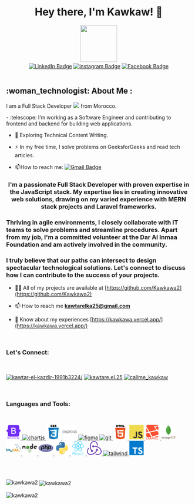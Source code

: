 <h1 align="center">Hey there, I'm Kawkaw! 👋</h1>
<div id="header" align="center">
  <img src="https://media.giphy.com/media/JqmupuTVZYaQX5s094/giphy.gif" width="100" height="100"/>
</div>
<div id="badges" align='center'>
  <a href="https://www.linkedin.com/in/kawtar-el-kazdir/"><img src="https://img.shields.io/badge/LinkedIn-blue?style=for-the-badge&logo=linkedin&logoColor=white" alt="LinkedIn Badge"/></a> <a href="https://instagram.com/callme_kawkaw"><img src="https://img.shields.io/badge/Instagram-red?style=for-the-badge&logo=instagram&logoColor=white" alt="instagram Badge"/></a>
  <a href="https://fb.com/kawtare.el.25">
    <img src="https://img.shields.io/badge/Facebook-blue?style=for-the-badge&logo=facebook&logoColor=white" alt="Facebook Badge"/>
  </a>
</div>
<div align='center'>
	<img src="https://komarev.com/ghpvc/?username=kawkawa2&style=flat-square&color=blue" alt="" />
</div>

<h2>
	:woman_technologist: About Me :
</h2>
<p>
I am a Full Stack Developer <img src="https://media.giphy.com/media/WUlplcMpOCEmTGBtBW/giphy.gif" width="30"> from Morocco.
</p>
- :telescope: I’m working as a Software Engineer and contributing to frontend and backend for building web applications.

- :seedling: Exploring Technical Content Writing.

- :zap: In my free time, I solve problems on GeeksforGeeks and read tech articles.

- :mailbox:How to reach me:
  <a href="mailto:kawtarelka25@gmail.com">
    <img src="https://img.shields.io/badge/-Gmail-red?style=flat&logo=Gmail&logoColor=white" alt="Gmail Badge"/>
  </a>
  
<h3 align="center">I'm a passionate Full Stack Developer with proven expertise in the JavaScript stack. My expertise lies in creating innovative web solutions, drawing on my varied experience with MERN stack projects and Laravel frameworks.
</h3>
<h3>
Thriving in agile environments, I closely collaborate with IT teams to solve problems and streamline procedures. Apart from my job, I'm a committed volunteer at the Dar Al Inmaa Foundation and am actively involved in the community.	
</h3>  

<h3>
I truly believe that our paths can intersect to design spectacular technological solutions. Let's connect to discuss how I can contribute to the success of your projects.</h3>	
</h3>

- 👨‍💻 All of my projects are available at [https://github.com/Kawkawa2](https://github.com/Kawkawa2)

- 📫 How to reach me **kawtarelka25@gmail.com**

- 📄 Know about my experiences [https://kawkawa.vercel.app/](https://kawkawa.vercel.app/)

<br/>


<h3 align="left" >Let's Connect:</h3>
<br/>
<p align="left">
		<a href="https://linkedin.com/in/kawtar-el-kazdir-1991b3224/" target="blank"><img align="center" src="https://raw.githubusercontent.com/rahuldkjain/github-profile-readme-generator/master/src/images/icons/Social/linked-in-alt.svg" alt="kawtar-el-kazdir-1991b3224/" height="30" width="40" /></a>
		<a href="https://fb.com/kawtare.el.25" target="blank"><img align="center" src="https://raw.githubusercontent.com/rahuldkjain/github-profile-readme-generator/master/src/images/icons/Social/facebook.svg" alt="kawtare.el.25" height="30" width="40" /></a>
		<a href="https://instagram.com/callme_kawkaw" target="blank"><img align="center" src="https://raw.githubusercontent.com/rahuldkjain/github-profile-readme-generator/master/src/images/icons/Social/instagram.svg" alt="callme_kawkaw" height="30" width="40" /></a>
</p>

<br/>
<h3 align="left">Languages and Tools:</h3>
<br/>
<p align="left"> <a href="https://getbootstrap.com" target="_blank" rel="noreferrer"> <img src="https://raw.githubusercontent.com/devicons/devicon/master/icons/bootstrap/bootstrap-plain-wordmark.svg" alt="bootstrap" width="40" height="40"/> </a> <a href="https://www.chartjs.org" target="_blank" rel="noreferrer"> <img src="https://www.chartjs.org/media/logo-title.svg" alt="chartjs" width="40" height="40"/> </a> <a href="https://www.w3schools.com/css/" target="_blank" rel="noreferrer"> <img src="https://raw.githubusercontent.com/devicons/devicon/master/icons/css3/css3-original-wordmark.svg" alt="css3" width="40" height="40"/> </a> <a href="https://expressjs.com" target="_blank" rel="noreferrer"> <img src="https://raw.githubusercontent.com/devicons/devicon/master/icons/express/express-original-wordmark.svg" alt="express" width="40" height="40"/> </a> <a href="https://www.figma.com/" target="_blank" rel="noreferrer"> <img src="https://www.vectorlogo.zone/logos/figma/figma-icon.svg" alt="figma" width="40" height="40"/> </a> <a href="https://git-scm.com/" target="_blank" rel="noreferrer"> <img src="https://www.vectorlogo.zone/logos/git-scm/git-scm-icon.svg" alt="git" width="40" height="40"/> </a> <a href="https://www.w3.org/html/" target="_blank" rel="noreferrer"> <img src="https://raw.githubusercontent.com/devicons/devicon/master/icons/html5/html5-original-wordmark.svg" alt="html5" width="40" height="40"/> </a> <a href="https://developer.mozilla.org/en-US/docs/Web/JavaScript" target="_blank" rel="noreferrer"> <img src="https://raw.githubusercontent.com/devicons/devicon/master/icons/javascript/javascript-original.svg" alt="javascript" width="40" height="40"/> </a> <a href="https://laravel.com/" target="_blank" rel="noreferrer"> <img src="https://raw.githubusercontent.com/devicons/devicon/master/icons/laravel/laravel-plain-wordmark.svg" alt="laravel" width="40" height="40"/> </a> <a href="https://www.mongodb.com/" target="_blank" rel="noreferrer"> <img src="https://raw.githubusercontent.com/devicons/devicon/master/icons/mongodb/mongodb-original-wordmark.svg" alt="mongodb" width="40" height="40"/> </a> <a href="https://www.mysql.com/" target="_blank" rel="noreferrer"> <img src="https://raw.githubusercontent.com/devicons/devicon/master/icons/mysql/mysql-original-wordmark.svg" alt="mysql" width="40" height="40"/> </a> <a href="https://nodejs.org" target="_blank" rel="noreferrer"> <img src="https://raw.githubusercontent.com/devicons/devicon/master/icons/nodejs/nodejs-original-wordmark.svg" alt="nodejs" width="40" height="40"/> </a> <a href="https://www.php.net" target="_blank" rel="noreferrer"> <img src="https://raw.githubusercontent.com/devicons/devicon/master/icons/php/php-original.svg" alt="php" width="40" height="40"/> </a> <a href="https://www.python.org" target="_blank" rel="noreferrer"> <img src="https://raw.githubusercontent.com/devicons/devicon/master/icons/python/python-original.svg" alt="python" width="40" height="40"/> </a> <a href="https://reactjs.org/" target="_blank" rel="noreferrer"> <img src="https://raw.githubusercontent.com/devicons/devicon/master/icons/react/react-original-wordmark.svg" alt="react" width="40" height="40"/> </a> <a href="https://redux.js.org" target="_blank" rel="noreferrer"> <img src="https://raw.githubusercontent.com/devicons/devicon/master/icons/redux/redux-original.svg" alt="redux" width="40" height="40"/> </a> <a href="https://tailwindcss.com/" target="_blank" rel="noreferrer"> <img src="https://www.vectorlogo.zone/logos/tailwindcss/tailwindcss-icon.svg" alt="tailwind" width="40" height="40"/> </a> <a href="https://www.typescriptlang.org/" target="_blank" rel="noreferrer"> <img src="https://raw.githubusercontent.com/devicons/devicon/master/icons/typescript/typescript-original.svg" alt="typescript" width="40" height="40"/> </a> </p>

<br/>
<br/>
<p><img align="left" src="https://github-readme-stats.vercel.app/api/top-langs?username=kawkawa2&show_icons=true&theme=radical&locale=en&layout=compact" alt="kawkawa2" /></p>

<p>&nbsp;<img align="center" src="https://github-readme-stats.vercel.app/api?username=kawkawa2&show_icons=true&theme=radical&locale=en" alt="kawkawa2" /></p>

<p><img align="center" src="https://github-readme-streak-stats.herokuapp.com/?user=kawkawa2&theme=dark" alt="kawkawa2" /></p>
